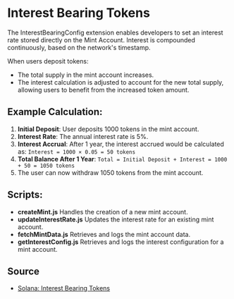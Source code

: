 # Interest Bearing Tokens

The InterestBearingConfig extension enables developers to set an interest rate stored directly on the Mint Account. Interest is compounded continuously, based on the network's timestamp.

When users deposit tokens:

- The total supply in the mint account increases.
- The interest calculation is adjusted to account for the new total supply, allowing users to benefit from the increased token amount.

## Example Calculation:

1. **Initial Deposit**: User deposits 1000 tokens in the mint account.
2. **Interest Rate**: The annual interest rate is 5%.
3. **Interest Accrual**: After 1 year, the interest accrued would be calculated as:
   `Interest = 1000 × 0.05 = 50 tokens`
4. **Total Balance After 1 Year**:
   `Total = Initial Deposit + Interest = 1000 + 50 = 1050 tokens`
5. The user can now withdraw 1050 tokens from the mint account.

## Scripts:

- **createMint.js**
  Handles the creation of a new mint account.
- **updateInterestRate.js**
  Updates the interest rate for an existing mint account.
- **fetchMintData.js**
  Retrieves and logs the mint account data.
- **getInterestConfig.js**
  Retrieves and logs the interest configuration for a mint account.

## Source

- [Solana: Interest Bearing Tokens](https://solana.com/developers/guides/token-extensions/interest-bearing-tokens)
